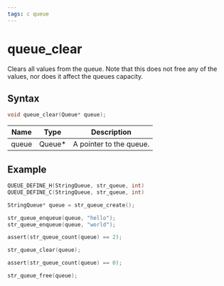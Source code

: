 ```yaml
---
tags: c queue
---
```

# queue_clear

Clears all values from the queue. Note that this does not free any of the values, nor does it affect the queues capacity.

## Syntax

```c
void queue_clear(Queue* queue);
```

| Name | Type | Description |
| --- | --- | --- |
| queue | Queue* | A pointer to the queue. |

## Example

```c
QUEUE_DEFINE_H(StringQueue, str_queue, int)
QUEUE_DEFINE_C(StringQueue, str_queue, int)

StringQueue* queue = str_queue_create();

str_queue_enqueue(queue, "hello");
str_queue_enqueue(queue, "world");

assert(str_queue_count(queue) == 2);

str_queue_clear(queue);

assert(str_queue_count(queue) == 0);

str_queue_free(queue);

```